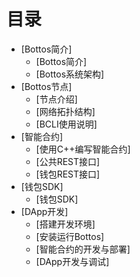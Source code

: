 # 目录

* [Bottos简介]
    * [Bottos简介]
    * [Bottos系统架构]
* [Bottos节点]
    * [节点介绍]
    * [网络拓扑结构]
    * [BCLI使用说明]
* [智能合约]
    * [使用C++编写智能合约]
    * [公共REST接口]
    * [钱包REST接口]
* [钱包SDK]
    * [钱包SDK]
* [DApp开发]
    * [搭建开发环境]
    * [安装运行Bottos]
    * [智能合约的开发与部署]
    * [DApp开发与调试]

